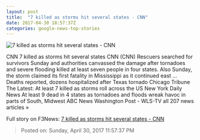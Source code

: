 ```yaml
---
layout: post
title:  "7 killed as storms hit several states - CNN"
date: 2017-04-30 18:57:37Z
categories: google-news-top-stories
---
```


![7 killed as storms hit several states - CNN](http://i2.cdn.cnn.com/cnnnext/dam/assets/170430035134-texas-tornado-super-tease.jpg)

CNN 7 killed as storms hit several states CNN (CNN) Rescuers searched for survivors Sunday and authorities canvassed the damage after tornadoes and severe flooding killed at least seven people in four states. Also Sunday, the storm claimed its first fatality in Mississippi as it continued east ... Deaths reported, dozens hospitalized after Texas tornado Chicago Tribune The Latest: At least 7 killed as storms roll across the US New York Daily News At least 9 dead in 4 states as tornadoes and floods wreak havoc in parts of South, Midwest ABC News Washington Post - WLS-TV all 207 news articles »


Full story on F3News: [7 killed as storms hit several states - CNN](http://www.f3nws.com/n/gnn2NJ)

> Posted on: Sunday, April 30, 2017 11:57:37 PM
